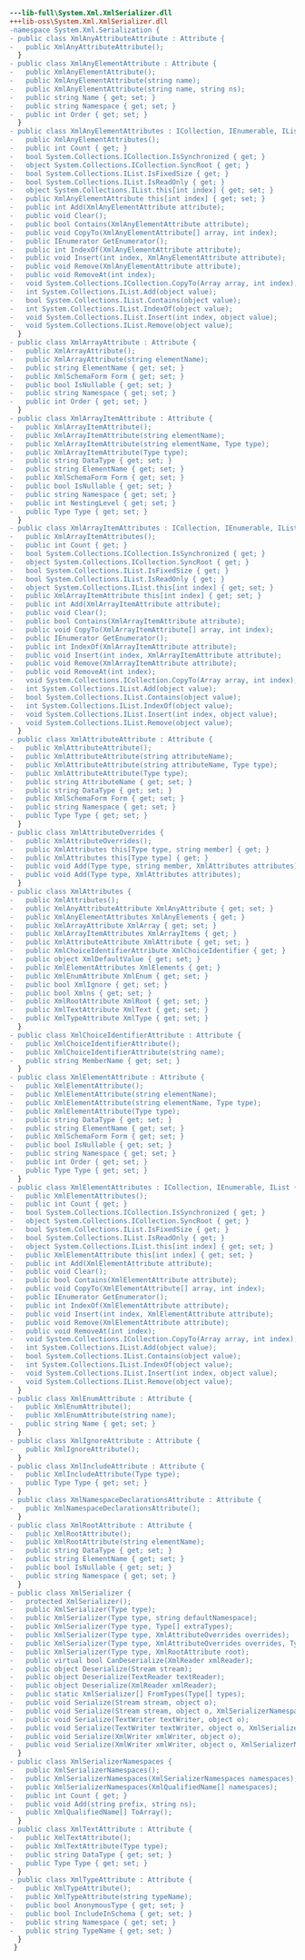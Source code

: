 ﻿```diff
---lib-full\System.Xml.XmlSerializer.dll
+++lib-oss\System.Xml.XmlSerializer.dll
-namespace System.Xml.Serialization {
- public class XmlAnyAttributeAttribute : Attribute {
-   public XmlAnyAttributeAttribute();
  }
- public class XmlAnyElementAttribute : Attribute {
-   public XmlAnyElementAttribute();
-   public XmlAnyElementAttribute(string name);
-   public XmlAnyElementAttribute(string name, string ns);
-   public string Name { get; set; }
-   public string Namespace { get; set; }
-   public int Order { get; set; }
  }
- public class XmlAnyElementAttributes : ICollection, IEnumerable, IList {
-   public XmlAnyElementAttributes();
-   public int Count { get; }
-   bool System.Collections.ICollection.IsSynchronized { get; }
-   object System.Collections.ICollection.SyncRoot { get; }
-   bool System.Collections.IList.IsFixedSize { get; }
-   bool System.Collections.IList.IsReadOnly { get; }
-   object System.Collections.IList.this[int index] { get; set; }
-   public XmlAnyElementAttribute this[int index] { get; set; }
-   public int Add(XmlAnyElementAttribute attribute);
-   public void Clear();
-   public bool Contains(XmlAnyElementAttribute attribute);
-   public void CopyTo(XmlAnyElementAttribute[] array, int index);
-   public IEnumerator GetEnumerator();
-   public int IndexOf(XmlAnyElementAttribute attribute);
-   public void Insert(int index, XmlAnyElementAttribute attribute);
-   public void Remove(XmlAnyElementAttribute attribute);
-   public void RemoveAt(int index);
-   void System.Collections.ICollection.CopyTo(Array array, int index);
-   int System.Collections.IList.Add(object value);
-   bool System.Collections.IList.Contains(object value);
-   int System.Collections.IList.IndexOf(object value);
-   void System.Collections.IList.Insert(int index, object value);
-   void System.Collections.IList.Remove(object value);
  }
- public class XmlArrayAttribute : Attribute {
-   public XmlArrayAttribute();
-   public XmlArrayAttribute(string elementName);
-   public string ElementName { get; set; }
-   public XmlSchemaForm Form { get; set; }
-   public bool IsNullable { get; set; }
-   public string Namespace { get; set; }
-   public int Order { get; set; }
  }
- public class XmlArrayItemAttribute : Attribute {
-   public XmlArrayItemAttribute();
-   public XmlArrayItemAttribute(string elementName);
-   public XmlArrayItemAttribute(string elementName, Type type);
-   public XmlArrayItemAttribute(Type type);
-   public string DataType { get; set; }
-   public string ElementName { get; set; }
-   public XmlSchemaForm Form { get; set; }
-   public bool IsNullable { get; set; }
-   public string Namespace { get; set; }
-   public int NestingLevel { get; set; }
-   public Type Type { get; set; }
  }
- public class XmlArrayItemAttributes : ICollection, IEnumerable, IList {
-   public XmlArrayItemAttributes();
-   public int Count { get; }
-   bool System.Collections.ICollection.IsSynchronized { get; }
-   object System.Collections.ICollection.SyncRoot { get; }
-   bool System.Collections.IList.IsFixedSize { get; }
-   bool System.Collections.IList.IsReadOnly { get; }
-   object System.Collections.IList.this[int index] { get; set; }
-   public XmlArrayItemAttribute this[int index] { get; set; }
-   public int Add(XmlArrayItemAttribute attribute);
-   public void Clear();
-   public bool Contains(XmlArrayItemAttribute attribute);
-   public void CopyTo(XmlArrayItemAttribute[] array, int index);
-   public IEnumerator GetEnumerator();
-   public int IndexOf(XmlArrayItemAttribute attribute);
-   public void Insert(int index, XmlArrayItemAttribute attribute);
-   public void Remove(XmlArrayItemAttribute attribute);
-   public void RemoveAt(int index);
-   void System.Collections.ICollection.CopyTo(Array array, int index);
-   int System.Collections.IList.Add(object value);
-   bool System.Collections.IList.Contains(object value);
-   int System.Collections.IList.IndexOf(object value);
-   void System.Collections.IList.Insert(int index, object value);
-   void System.Collections.IList.Remove(object value);
  }
- public class XmlAttributeAttribute : Attribute {
-   public XmlAttributeAttribute();
-   public XmlAttributeAttribute(string attributeName);
-   public XmlAttributeAttribute(string attributeName, Type type);
-   public XmlAttributeAttribute(Type type);
-   public string AttributeName { get; set; }
-   public string DataType { get; set; }
-   public XmlSchemaForm Form { get; set; }
-   public string Namespace { get; set; }
-   public Type Type { get; set; }
  }
- public class XmlAttributeOverrides {
-   public XmlAttributeOverrides();
-   public XmlAttributes this[Type type, string member] { get; }
-   public XmlAttributes this[Type type] { get; }
-   public void Add(Type type, string member, XmlAttributes attributes);
-   public void Add(Type type, XmlAttributes attributes);
  }
- public class XmlAttributes {
-   public XmlAttributes();
-   public XmlAnyAttributeAttribute XmlAnyAttribute { get; set; }
-   public XmlAnyElementAttributes XmlAnyElements { get; }
-   public XmlArrayAttribute XmlArray { get; set; }
-   public XmlArrayItemAttributes XmlArrayItems { get; }
-   public XmlAttributeAttribute XmlAttribute { get; set; }
-   public XmlChoiceIdentifierAttribute XmlChoiceIdentifier { get; }
-   public object XmlDefaultValue { get; set; }
-   public XmlElementAttributes XmlElements { get; }
-   public XmlEnumAttribute XmlEnum { get; set; }
-   public bool XmlIgnore { get; set; }
-   public bool Xmlns { get; set; }
-   public XmlRootAttribute XmlRoot { get; set; }
-   public XmlTextAttribute XmlText { get; set; }
-   public XmlTypeAttribute XmlType { get; set; }
  }
- public class XmlChoiceIdentifierAttribute : Attribute {
-   public XmlChoiceIdentifierAttribute();
-   public XmlChoiceIdentifierAttribute(string name);
-   public string MemberName { get; set; }
  }
- public class XmlElementAttribute : Attribute {
-   public XmlElementAttribute();
-   public XmlElementAttribute(string elementName);
-   public XmlElementAttribute(string elementName, Type type);
-   public XmlElementAttribute(Type type);
-   public string DataType { get; set; }
-   public string ElementName { get; set; }
-   public XmlSchemaForm Form { get; set; }
-   public bool IsNullable { get; set; }
-   public string Namespace { get; set; }
-   public int Order { get; set; }
-   public Type Type { get; set; }
  }
- public class XmlElementAttributes : ICollection, IEnumerable, IList {
-   public XmlElementAttributes();
-   public int Count { get; }
-   bool System.Collections.ICollection.IsSynchronized { get; }
-   object System.Collections.ICollection.SyncRoot { get; }
-   bool System.Collections.IList.IsFixedSize { get; }
-   bool System.Collections.IList.IsReadOnly { get; }
-   object System.Collections.IList.this[int index] { get; set; }
-   public XmlElementAttribute this[int index] { get; set; }
-   public int Add(XmlElementAttribute attribute);
-   public void Clear();
-   public bool Contains(XmlElementAttribute attribute);
-   public void CopyTo(XmlElementAttribute[] array, int index);
-   public IEnumerator GetEnumerator();
-   public int IndexOf(XmlElementAttribute attribute);
-   public void Insert(int index, XmlElementAttribute attribute);
-   public void Remove(XmlElementAttribute attribute);
-   public void RemoveAt(int index);
-   void System.Collections.ICollection.CopyTo(Array array, int index);
-   int System.Collections.IList.Add(object value);
-   bool System.Collections.IList.Contains(object value);
-   int System.Collections.IList.IndexOf(object value);
-   void System.Collections.IList.Insert(int index, object value);
-   void System.Collections.IList.Remove(object value);
  }
- public class XmlEnumAttribute : Attribute {
-   public XmlEnumAttribute();
-   public XmlEnumAttribute(string name);
-   public string Name { get; set; }
  }
- public class XmlIgnoreAttribute : Attribute {
-   public XmlIgnoreAttribute();
  }
- public class XmlIncludeAttribute : Attribute {
-   public XmlIncludeAttribute(Type type);
-   public Type Type { get; set; }
  }
- public class XmlNamespaceDeclarationsAttribute : Attribute {
-   public XmlNamespaceDeclarationsAttribute();
  }
- public class XmlRootAttribute : Attribute {
-   public XmlRootAttribute();
-   public XmlRootAttribute(string elementName);
-   public string DataType { get; set; }
-   public string ElementName { get; set; }
-   public bool IsNullable { get; set; }
-   public string Namespace { get; set; }
  }
- public class XmlSerializer {
-   protected XmlSerializer();
-   public XmlSerializer(Type type);
-   public XmlSerializer(Type type, string defaultNamespace);
-   public XmlSerializer(Type type, Type[] extraTypes);
-   public XmlSerializer(Type type, XmlAttributeOverrides overrides);
-   public XmlSerializer(Type type, XmlAttributeOverrides overrides, Type[] extraTypes, XmlRootAttribute root, string defaultNamespace);
-   public XmlSerializer(Type type, XmlRootAttribute root);
-   public virtual bool CanDeserialize(XmlReader xmlReader);
-   public object Deserialize(Stream stream);
-   public object Deserialize(TextReader textReader);
-   public object Deserialize(XmlReader xmlReader);
-   public static XmlSerializer[] FromTypes(Type[] types);
-   public void Serialize(Stream stream, object o);
-   public void Serialize(Stream stream, object o, XmlSerializerNamespaces namespaces);
-   public void Serialize(TextWriter textWriter, object o);
-   public void Serialize(TextWriter textWriter, object o, XmlSerializerNamespaces namespaces);
-   public void Serialize(XmlWriter xmlWriter, object o);
-   public void Serialize(XmlWriter xmlWriter, object o, XmlSerializerNamespaces namespaces);
  }
- public class XmlSerializerNamespaces {
-   public XmlSerializerNamespaces();
-   public XmlSerializerNamespaces(XmlSerializerNamespaces namespaces);
-   public XmlSerializerNamespaces(XmlQualifiedName[] namespaces);
-   public int Count { get; }
-   public void Add(string prefix, string ns);
-   public XmlQualifiedName[] ToArray();
  }
- public class XmlTextAttribute : Attribute {
-   public XmlTextAttribute();
-   public XmlTextAttribute(Type type);
-   public string DataType { get; set; }
-   public Type Type { get; set; }
  }
- public class XmlTypeAttribute : Attribute {
-   public XmlTypeAttribute();
-   public XmlTypeAttribute(string typeName);
-   public bool AnonymousType { get; set; }
-   public bool IncludeInSchema { get; set; }
-   public string Namespace { get; set; }
-   public string TypeName { get; set; }
  }
 }
```
